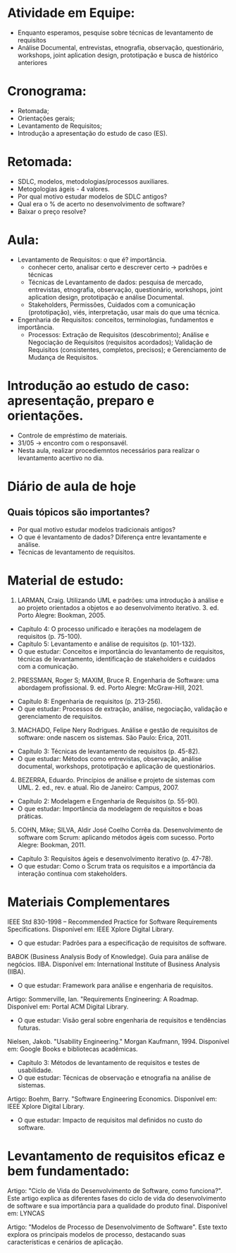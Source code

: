 # Atividade em Equipe:
  - Enquanto esperamos, pesquise sobre técnicas de levantamento de requisitos
  - Análise Documental, entrevistas, etnografia, observação, questionário, workshops, joint aplication design, prototipação e busca de histórico anteriores

# Cronograma:
  - Retomada;
  - Orientações gerais;
  - Levantamento de Requisitos;
  - Introdução a apresentação do estudo de caso (ES).

# Retomada:
  - SDLC, modelos, metodologias/processos auxiliares.
  - Metogologias ágeis - 4 valores.
  - Por qual motivo estudar modelos de SDLC antigos?
  - Qual era o % de acerto no desenvolvimento de software?
  - Baixar o preço resolve?

# Aula:
  - Levantamento de Requisitos: o que é? importância.
    - conhecer certo, analisar certo e descrever certo → padrões e técnicas
    - Técnicas de Levantamento de dados: pesquisa de mercado, entrevistas, etnografia, observação, questionário, workshops, joint aplication design, prototipação e análise Documental.
    - Stakeholders, Permissões, Cuidados com a comunicação (prototipação), viés, interpretação, usar mais do que uma técnica.
  - Engenharia de Requisitos: conceitos, terminologias, fundamentos e importância.
    - Processos: Extração de Requisitos (descobrimento); Análise e Negociação de Requisitos (requisitos acordados); Validação de Requisitos (consistentes, completos, precisos); e Gerenciamento de Mudança de Requisitos.

# Introdução ao estudo de caso: apresentação, preparo e orientações.
 - Controle de empréstimo de materiais.
 - 31/05 → encontro com o responsavél.
 - Nesta aula, realizar procediemntos necessários para realizar o levantamento acertivo no dia.

# Diário de aula de hoje
  ## Quais tópicos são importantes?
  - Por qual motivo estudar modelos tradicionais antigos?
  - O que é levantamento de dados? Diferença entre levantamente e análise.
  - Técnicas de levantamento de requisitos.

# Material de estudo: 
1. LARMAN, Craig. Utilizando UML e padrões: uma introdução à análise e ao projeto orientados a objetos e ao desenvolvimento iterativo. 3. ed. Porto Alegre: Bookman, 2005.
  - Capítulo 4: O processo unificado e iterações na modelagem de requisitos (p. 75-100).
  - Capítulo 5: Levantamento e análise de requisitos (p. 101-132).
  - O que estudar: Conceitos e importância do levantamento de requisitos, técnicas de levantamento, identificação de stakeholders e cuidados com a comunicação.


2. PRESSMAN, Roger S; MAXIM, Bruce R. Engenharia de Software: uma abordagem profissional. 9. ed. Porto Alegre: McGraw-Hill, 2021.
  - Capítulo 8: Engenharia de requisitos (p. 213-256).
  - O que estudar: Processos de extração, análise, negociação, validação e gerenciamento de requisitos.


3. MACHADO, Felipe Nery Rodrigues. Análise e gestão de requisitos de software: onde nascem os sistemas. São Paulo: Érica, 2011.
  - Capítulo 3: Técnicas de levantamento de requisitos (p. 45-82).
  - O que estudar: Métodos como entrevistas, observação, análise documental, workshops, prototipação e aplicação de questionários.


4. BEZERRA, Eduardo. Princípios de análise e projeto de sistemas com UML. 2. ed., rev. e atual. Rio de Janeiro: Campus, 2007.
  - Capítulo 2: Modelagem e Engenharia de Requisitos (p. 55-90).
  - O que estudar: Importância da modelagem de requisitos e boas práticas.


5. COHN, Mike; SILVA, Aldir José Coelho Corrêa da. Desenvolvimento de software com Scrum: aplicando métodos ágeis com sucesso. Porto Alegre: Bookman, 2011.
  - Capítulo 3: Requisitos ágeis e desenvolvimento iterativo (p. 47-78).
  - O que estudar: Como o Scrum trata os requisitos e a importância da interação contínua com stakeholders.

# Materiais Complementares

IEEE Std 830-1998 – Recommended Practice for Software Requirements Specifications. Disponível em: IEEE Xplore Digital Library.
  - O que estudar: Padrões para a especificação de requisitos de software.


BABOK (Business Analysis Body of Knowledge). Guia para análise de negócios. IIBA. Disponível em: International Institute of Business Analysis (IIBA).
  - O que estudar: Framework para análise e engenharia de requisitos.


Artigo: Sommerville, Ian. "Requirements Engineering: A Roadmap. Disponível em: Portal ACM Digital Library.
  - O que estudar: Visão geral sobre engenharia de requisitos e tendências futuras.


Nielsen, Jakob. "Usability Engineering." Morgan Kaufmann, 1994. Disponível em: Google Books e bibliotecas acadêmicas.
  - Capítulo 3: Métodos de levantamento de requisitos e testes de usabilidade.
  - O que estudar: Técnicas de observação e etnografia na análise de sistemas.


Artigo: Boehm, Barry. "Software Engineering Economics. Disponível em: IEEE Xplore Digital Library.
  - O que estudar: Impacto de requisitos mal definidos no custo do software.

# Levantamento de requisitos eficaz e bem fundamentado:

Artigo: "Ciclo de Vida do Desenvolvimento de Software, como funciona?". Este artigo explica as diferentes fases do ciclo de vida do desenvolvimento de software e sua importância para a qualidade do produto final. Disponível em: 
LYNCAS


Artigo: "Modelos de Processo de Desenvolvimento de Software". Este texto explora os principais modelos de processo, destacando suas características e cenários de aplicação.
